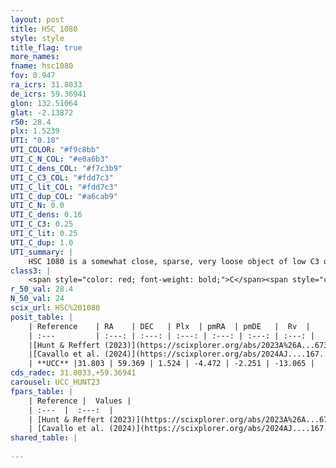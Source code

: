 ```yaml
---
layout: post
title: HSC 1080
style: style
title_flag: true
more_names: 
fname: hsc1080
fov: 0.947
ra_icrs: 31.8033
de_icrs: 59.36941
glon: 132.51064
glat: -2.13872
r50: 28.4
plx: 1.5239
UTI: "0.18"
UTI_COLOR: "#f9c8bb"
UTI_C_N_COL: "#e0a6b3"
UTI_C_dens_COL: "#f7c3b9"
UTI_C_C3_COL: "#fdd7c3"
UTI_C_lit_COL: "#fdd7c3"
UTI_C_dup_COL: "#a6cab9"
UTI_C_N: 0.0
UTI_C_dens: 0.16
UTI_C_C3: 0.25
UTI_C_lit: 0.25
UTI_C_dup: 1.0
UTI_summary: |
    HSC 1080 is a somewhat close, sparse, very loose object of low C3 quality. It was recently reported in the literature.<br><br><span style="color: #99180f; font-weight: bold;">Warning: </span>contains less than 25 stars with <i>P>0.5</i> estimated.
class3: |
    <span style="color: red; font-weight: bold;">C</span><span style="color: red; font-weight: bold;">C</span>
r_50_val: 28.4
N_50_val: 24
scix_url: HSC%201080
posit_table: |
    | Reference    | RA    | DEC   | Plx  | pmRA  | pmDE   |  Rv  |
    | :---         | :---: | :---: | :---: | :---: | :---: | :---: |
    |[Hunt & Reffert (2023)](https://scixplorer.org/abs/2023A%26A...673A.114H) | 32.578 | 59.379 | 1.512 | -4.544 | -2.299 | -11.188 |
    |[Cavallo et al. (2024)](https://scixplorer.org/abs/2024AJ....167...12C) | 31.492 | 59.427 | 1.514 | -- | -- | -- |
    | **UCC** |31.803 | 59.369 | 1.524 | -4.472 | -2.251 | -13.065 | 
cds_radec: 31.8033,+59.36941
carousel: UCC_HUNT23
fpars_table: |
    | Reference |  Values |
    | :---  |  :---:  |
    | [Hunt & Reffert (2023)](https://scixplorer.org/abs/2023A%26A...673A.114H) | `AV50=0.651, diffAV50=0.647, MOD50=9.003, logAge50=8.058` |
    | [Cavallo et al. (2024)](https://scixplorer.org/abs/2024AJ....167...12C) | `AV50=0.91, dMod50=9.08, logAge50=8.48, [Fe/H]50=0.0` |
shared_table: |
    
---
```

